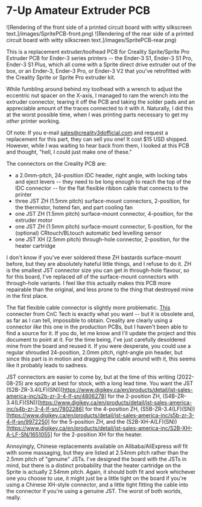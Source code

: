 # 7-Up Amateur Extruder PCB

![Rendering of the front side of a printed circuit board with witty silkscreen text.]/images/SpritePCB-front.png) ![Rendering of the rear side of a printed circuit board with witty silkscreen text.]/images/SpritePCB-rear.png)

This is a replacement extruder/toolhead PCB for Creality Sprite/Sprite Pro Extruder PCB for Ender-3 series printers -- the Ender-3 S1, Ender-3 S1 Pro, Ender-3 S1 Plus, which all come with a Sprite direct drive extruder out of the box, or an Ender-3, Ender-3 Pro, or Ender-3 V2 that you've retrofitted with the Creality Sprite or Sprite Pro extruder kit.

While fumbling around behind my toolhead with a wrench to adjust the eccentric nut spacer on the X-axis, I managed to ram the wrench into the extruder connector, tearing it off the PCB and taking the solder pads and an appreciable amount of the traces connected to it with it. Naturally, I did this at the worst possible time, when I was printing parts necessary to get my _other_ printer working.

Of note: If you e-mail sales@creality3dofficial.com and request a replacement for this part, they can sell you one! It cost $15 USD shipped. However, while I was waiting to hear back from them, I looked at this PCB and thought, "hell, I could just make one of these."

The connectors on the Creality PCB are: 
- a 2.0mm-pitch, 24-position IDC header, right angle, with locking tabs and eject levers -- they need to be long enough to reach the top of the IDC connector -- for the flat flexible ribbon cable that connects to the printer
- three JST ZH (1.5mm pitch) surface-mount connectors, 2-position, for the thermistor, hotend fan, and part cooling fan
- one JST ZH (1.5mm pitch) surface-mount connector, 4-position, for the extruder motor
- one JST ZH (1.5mm pitch) surface-mount connector, 5-position, for the (optional) CRtouch/BLtouch automatic bed levelling sensor
- one JST XH (2.5mm pitch) through-hole connector, 2-position, for the heater cartridge

I don't know if you've ever soldered these ZH bastards surface-mount before, but they are absolutely hateful little things, and I refuse to do it. ZH is the smallest JST connector size you can get in through-hole flavour, so for this board, I've replaced _all_ of the surface-mount connectors with through-hole variants. I feel like this actually makes this PCB more repairable than the original, and less prone to the thing that destroyed mine in the first place.

The flat flexible cable connector is slightly more problematic. [This](https://www.digikey.ca/en/products/detail/cnc-tech/3110-24-002-13-00/3882488) connecter from CnC Tech is exactly what you want -- but it is obsolete and, as far as I can tell, impossible to obtain. Creality are clearly using a connector _like_ this one in the production PCBs, but I haven't been able to find a source for it. If you do, let me know and I'll update the project and this document to point at it. For the time being, I've just carefully desoldered mine from the board and reused it. If you were desperate, you could use a regular shrouded 24-position, 2.0mm pitch, right-angle pin header, but since this part is in motion and dragging the cable around with it, this seems like it probably leads to sadness.

JST connectors are easier to come by, but at the time of this writing (2022-08-25) are spotty at best for stock, with a long lead time. You want the JST (S2B-ZR-3.4(LF)(SN))[https://www.digikey.ca/en/products/detail/jst-sales-america-inc/s2b-zr-3-4-lf-sn/4806278] for the 2-position ZH, (S4B-ZR-3.4(LF)(SN))[https://www.digikey.ca/en/products/detail/jst-sales-america-inc/s4b-zr-3-4-lf-sn/7802286] for the 4-position ZH, (S5B-ZR-3.4(LF)(SN))[https://www.digikey.ca/en/products/detail/jst-sales-america-inc/s5b-zr-3-4-lf-sn/9972250] for the 5-position ZH, and the (S2B-XH-A(LF)(SN))[https://www.digikey.ca/en/products/detail/jst-sales-america-inc/S2B-XH-A-LF-SN/1651055] for the 2-position XH for the heater.

Annoyingly, Chinese replacements available on Alibaba/AliExpress _will_ fit with some massaging, but they are listed at 2.54mm pitch rather than the 2.5mm pitch of "genuine" JSTs. I've designed the board with the JSTs in mind, but there is a distinct probability that the heater cartridge on the Sprite is actually 2.54mm pitch. Again, it should both fit and work whichever one you choose to use, it might just be a little tight on the board if you're using a Chinese XH-style connector, and a little tight fitting the cable into the connector if you're using a genuine JST. The worst of both worlds, really.
